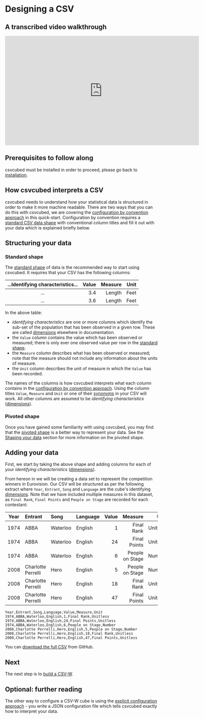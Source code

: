 # Designing a CSV

## A transcribed video walkthrough

<iframe src="https://share.descript.com/embed/SJiVPSziEkw" width="640" height="360" frameborder="0" allowfullscreen></iframe>

## Prerequisites to follow along

csvcubed must be installed in order to proceed, please go back to [installation](installation.md).

## How csvcubed interprets a CSV

csvcubed needs to understand how your statistical data is structured in order to make it more machine readable. There are two ways that you can do this with csvcubed, we are covering the [configuration by convention approach](../guides/configuration/convention.md) in this quick-start. Configuration by convention requires a [standard CSV data shape](../guides/shape-data/index.md#standard-shape) with conventional column titles and fill it out with your data which is explained briefly below.

## Structuring your data

### Standard shape

The [standard shape](../guides/shape-data/index.md#standard-shape) of data is the recommended way to start using csvcubed. It requires that your CSV has the following columns:

| ...Identifying characteristics... | Value | Measure | Unit |
|:---------------------------------:|------:|--------:|-----:|
|                ...                |   3.4 |  Length | Feet |
|                ...                |   3.6 |  Length | Feet |

In the above table:

* *identifying characteristics* are one or more columns which identify the sub-set of the population that has been observed in a given row. These are called [dimensions](../glossary/index.md#dimension) elsewhere in documentation.
* the `Value` column contains the value which has been observed or measured; there is only ever one observed value per row in the [standard shape](../guides/shape-data/index.md#standard-shape).
* the `Measure` column describes what has been observed or measured; note that the measure should not include any information about the units of measure.
* the `Unit` column describes the unit of measure in which the `Value` has been recorded.

The names of the columns is how csvcubed interprets what each column contains in the [configuration by convention approach](../guides/configuration/convention.md). Using the column titles `Value`, `Measure` and `Unit` or one of their [synonyms](../guides/configuration/qube-config/index.md#conventional-column-names) in your CSV will work. All other columns are assumed to be *identifying characteristics* ([dimensions](../glossary/index.md#dimensionl)).

### Pivoted shape

Once you have gained some familiarity with using csvcubed, you may find that the [pivoted shape](../guides/shape-data/pivoted-shape.md) is a better way to represent your data. See the [Shaping your data](../guides/shape-data/index.md) section for more information on the pivoted shape.

## Adding your data

First, we start by taking the above shape and adding columns for each of your *identifying characteristics* ([dimensions](../glossary/index.md#dimension)).

From hereon in we will be creating a data set to represent the competition winners in Eurovision. Our CSV will be structured as per the following extract where `Year`, `Entrant`, `Song` and `Language` are the cube's identifying [dimensions](../glossary/index.md#dimension). Note that we have included multiple measures in this dataset, as `Final Rank`, `Final Points` and `People on Stage` are recorded for each contestant:

| Year | Entrant            | Song     | Language | Value |         Measure |     Unit |
|:----:|:-------------------|:---------|:---------|------:|----------------:|---------:|
| 1974 | ABBA               | Waterloo | English  |     1 |      Final Rank | Unitless |
| 1974 | ABBA               | Waterloo | English  |    24 |    Final Points | Unitless |
| 1974 | ABBA               | Waterloo | English  |     6 | People on Stage |   Number |
| 2008 | Charlotte Perrelli | Hero     | English  |     5 | People on Stage |   Number |
| 2008 | Charlotte Perrelli | Hero     | English  |    18 |      Final Rank | Unitless |
| 2008 | Charlotte Perrelli | Hero     | English  |    47 |    Final Points | Unitless |

```csv
Year,Entrant,Song,Language,Value,Measure,Unit
1974,ABBA,Waterloo,English,1,Final Rank,Unitless
1974,ABBA,Waterloo,English,24,Final Points,Unitless
1974,ABBA,Waterloo,English,6,People on Stage,Number
2008,Charlotte Perrelli,Hero,English,5,People on Stage,Number
2008,Charlotte Perrelli,Hero,English,18,Final Rank,Unitless
2008,Charlotte Perrelli,Hero,English,47,Final Points,Unitless
```

You can [download the full CSV](https://raw.githubusercontent.com/ONSdigital/csvcubed-demo/v1.0/sweden_at_eurovision_no_missing.csv) from GitHub.

## Next

The next step is to [build a CSV-W](./build.md).

## Optional: further reading

The other way to configure a CSV-W cube is using the [explicit configuration approach](../guides/configuration/qube-config/index.md) - you write a JSON configuration file which tells csvcubed exactly how to interpret your data.
